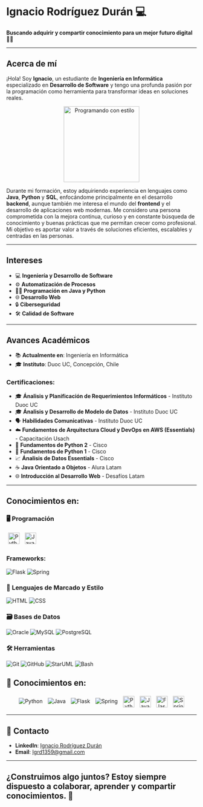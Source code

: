 # Ignacio Rodríguez Durán  💻
**Buscando adquirir y compartir conocimiento para un mejor futuro digital 👨‍💻** 

---

## **Acerca de mí**  
¡Hola! Soy **Ignacio**, un estudiante de **Ingeniería en Informática** especializado en **Desarrollo de Software** y tengo una profunda pasión por la programación como herramienta para transformar ideas en soluciones reales. 

<p align = "center">
<img src="https://media2.giphy.com/media/v1.Y2lkPTc5MGI3NjExYTFubzV1bTdzNDA5YzVza3RnM3ZtOHN1M2d2cjQyanV6MXJ4Z3FnZiZlcD12MV9pbnRlcm5hbF9naWZfYnlfaWQmY3Q9Zw/78XCFBGOlS6keY1Bil/giphy.gif" alt="Programando con estilo" width="200"/>
</p>

Durante mi formación, estoy adquiriendo experiencia en lenguajes como **Java**, **Python** y **SQL**, enfocándome principalmente en el desarrollo **backend**, aunque también me interesa el mundo del **frontend** y el desarrollo de aplicaciones web modernas. Me considero una persona comprometida con la mejora continua, curioso y en constante búsqueda de conocimiento y buenas prácticas que me permitan crecer como profesional. Mi objetivo es aportar valor a través de soluciones eficientes, escalables y centradas en las personas.

---

## **Intereses**  
- 💻 **Ingeniería y Desarrollo de Software**   
- ⚙️ **Automatización de Procesos**  
- 🧑‍💻 **Programación en Java y Python**  
- 🌐 **Desarrollo Web** 
- 🔒 **Ciberseguridad**  
- 🛠 **Calidad de Software** 

---

## **Avances Académicos**  
- 📚 **Actualmente en**: Ingeniería en Informática  
- 🎓 **Instituto**: Duoc UC, Concepción, Chile  

### **Certificaciones**:
- 🎓 **Ánalisis y Planificación de Requerimientos Informáticos** - Instituto Duoc UC
- 🎓 **Ánalisis y Desarrollo de Modelo de Datos** - Instituto Duoc UC
- 🗣️ **Habilidades Comunicativas** - Instituto Duoc UC
- ☁️ **Fundamentos de Arquitectura Cloud y DevOps en AWS (Essentials)** - Capacitación Usach
- 🐍 **Fundamentos de Python 2** - Cisco
- 🐍 **Fundamentos de Python 1** - Cisco  
- 📈 **Ánalisis de Datos Essentials** - Cisco 
- ☕ **Java Orientado a Objetos** - Alura Latam  
- 🌐 **Introducción al Desarrollo Web** - Desafíos Latam

---

## **Conocimientos en:**

### 🖥️ **Programación**
<img src="https://cdn.jsdelivr.net/gh/devicons/devicon/icons/python/python-original.svg" alt="Python Icon" height="30" style="margin:5px; vertical-align: middle;"/>  <img src="https://cdn.jsdelivr.net/gh/devicons/devicon/icons/java/java-original.svg" alt="Java Icon" height="30" style="margin:5px; vertical-align: middle;"/>      

### **Frameworks:** 
![Flask](https://img.shields.io/badge/-Flask-000000?logo=flask&logoColor=white)  ![Spring](https://img.shields.io/badge/-Spring-6DB33F?logo=spring&logoColor=white)

### 📄 **Lenguajes de Marcado y Estilo**
![HTML](https://img.shields.io/badge/-HTML-E34F26?logo=html5&logoColor=white)  ![CSS](https://img.shields.io/badge/-CSS-1572B6?logo=css3&logoColor=white)

### 🗃️ **Bases de Datos**
![Oracle](https://img.shields.io/badge/-Oracle-F80000?logo=oracle&logoColor=white) ![MySQL](https://img.shields.io/badge/-MySQL-4479A1?logo=mysql&logoColor=white) ![PostgreSQL](https://img.shields.io/badge/-PostgreSQL-336791?logo=postgresql&logoColor=white)

### 🛠️ **Herramientas**
![Git](https://img.shields.io/badge/-Git-F05032?logo=git&logoColor=white) ![GitHub](https://img.shields.io/badge/-GitHub-181717?logo=github&logoColor=white) 
![StarUML](https://img.shields.io/badge/-StarUML-1B91F7?logo=appveyor&logoColor=white) ![Bash](https://img.shields.io/badge/-Bash-4EAA25?logo=gnubash&logoColor=white)

## 🚀 Conocimientos en:

<p align="center">

<!-- Badges -->
<img src="https://img.shields.io/badge/-Python-3776AB?logo=python&logoColor=white" alt="Python" style="margin:5px"/>
<img src="https://img.shields.io/badge/-Java-007396?logo=java&logoColor=white" alt="Java" style="margin:5px"/>
<img src="https://img.shields.io/badge/-Flask-000000?logo=flask&logoColor=white" alt="Flask" style="margin:5px"/>
<img src="https://img.shields.io/badge/-Spring-6DB33F?logo=spring&logoColor=white" alt="Spring" style="margin:5px"/>

<!-- Iconos SVG -->
<img src="https://cdn.jsdelivr.net/gh/devicons/devicon/icons/python/python-original.svg" alt="Python Icon" height="30" style="margin:5px; vertical-align: middle;"/>
<img src="https://cdn.jsdelivr.net/gh/devicons/devicon/icons/java/java-original.svg" alt="Java Icon" height="30" style="margin:5px; vertical-align: middle;"/>
<img src="https://cdn.jsdelivr.net/gh/devicons/devicon/icons/flask/flask-original.svg" alt="Flask Icon" height="30" style="margin:5px; vertical-align: middle;"/>
<img src="https://cdn.jsdelivr.net/gh/devicons/devicon/icons/spring/spring-original.svg" alt="Spring Icon" height="30" style="margin:5px; vertical-align: middle;"/>

</p>

---

## 📲 **Contacto**  

- **LinkedIn**: [Ignacio Rodríguez Durán](https://www.linkedin.com/in/ignaciorodriguezduran/)  
- **Email**: [Igrd1359@gmail.com](mailto:Igrd1359@gmail.com)  

---

## ¿Construimos algo juntos? Estoy siempre dispuesto a colaborar, aprender y compartir conocimientos. 🤝 




